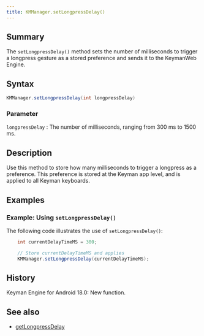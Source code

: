 ```yaml
---
title: KMManager.setLongpressDelay()
---
```


## Summary

The `setLongpressDelay()` method sets the number of milliseconds to trigger a longpress gesture as a stored preference and sends it to the KeymanWeb Engine.

## Syntax

```java
KMManager.setLongpressDelay(int longpressDelay)
```
### Parameter
`longpressDelay`
: The number of milliseconds, ranging from 300 ms to 1500 ms.

## Description
Use this method to store how many milliseconds to trigger a longpress as a preference.
This preference is stored at the Keyman app level, and is applied to all Keyman keyboards.

## Examples

### Example: Using `setLongpressDelay()`

The following code illustrates the use of `setLongpressDelay()`:
```java
    int currentDelayTimeMS = 300;

    // Store currentDelayTimeMS and applies
    KMManager.setLongpressDelay(currentDelayTimeMS);
```

## History
Keyman Engine for Android 18.0: New function.

## See also
* [getLongpressDelay](getLongpressDelay)
